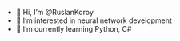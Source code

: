 - 👋 Hi, I’m @RuslanKoroy
- 👀 I’m interested in neural network development
- 🌱 I’m currently learning Python, C#

<!---
RuslanKoroy/RuslanKoroy is a ✨ special ✨ repository because its `README.md` (this file) appears on your GitHub profile.
You can click the Preview link to take a look at your changes.
--->
